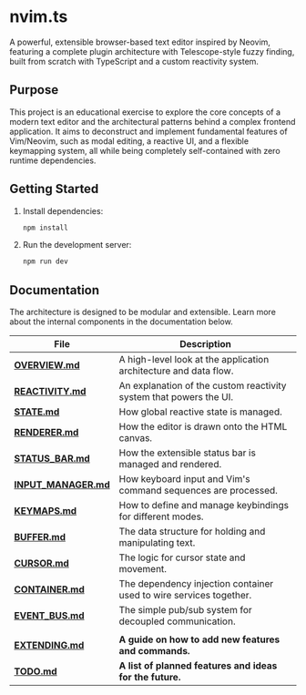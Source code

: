 # nvim.ts

A powerful, extensible browser-based text editor inspired by Neovim, featuring a complete plugin architecture with Telescope-style fuzzy finding, built from scratch with TypeScript and a custom reactivity system.

## Purpose

This project is an educational exercise to explore the core concepts of a modern text editor and the architectural patterns behind a complex frontend application. It aims to deconstruct and implement fundamental features of Vim/Neovim, such as modal editing, a reactive UI, and a flexible keymapping system, all while being completely self-contained with zero runtime dependencies.

## Getting Started

1.  Install dependencies:
    ```bash
    npm install
    ```
2.  Run the development server:
    ```bash
    npm run dev
    ```

## Documentation

The architecture is designed to be modular and extensible. Learn more about the internal components in the documentation below.

| File | Description |
|---|---|
| [**OVERVIEW.md**](./docs/OVERVIEW.md) | A high-level look at the application architecture and data flow. |
| [**REACTIVITY.md**](./docs/REACTIVITY.md) | An explanation of the custom reactivity system that powers the UI. |
| [**STATE.md**](./docs/STATE.md) | How global reactive state is managed. |
| [**RENDERER.md**](./docs/RENDERER.md) | How the editor is drawn onto the HTML canvas. |
| [**STATUS_BAR.md**](./docs/STATUS_BAR.md) | How the extensible status bar is managed and rendered. |
| [**INPUT_MANAGER.md**](./docs/INPUT_MANAGER.md) | How keyboard input and Vim's command sequences are processed. |
| [**KEYMAPS.md**](./docs/KEYMAPS.md) | How to define and manage keybindings for different modes. |
| [**BUFFER.md**](./docs/BUFFER.md) | The data structure for holding and manipulating text. |
| [**CURSOR.md**](./docs/CURSOR.md) | The logic for cursor state and movement. |
| [**CONTAINER.md**](./docs/CONTAINER.md) | The dependency injection container used to wire services together. |
| [**EVENT_BUS.md**](./docs/EVENT_BUS.md) | The simple pub/sub system for decoupled communication. |
| | |
| [**EXTENDING.md**](./docs/EXTENDING.md) | **A guide on how to add new features and commands.** |
| [**TODO.md**](./docs/TODO.md) | **A list of planned features and ideas for the future.** |
